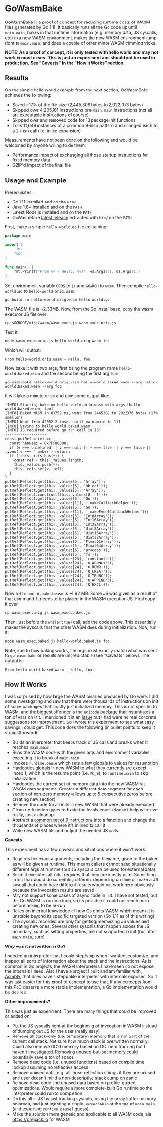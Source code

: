 # GoWasmBake

GoWasmBake is a proof of concept for reducing runtime costs of WASM files generated by Go 1.11. It basically runs all
the Go code up until `main.main`, bakes in that runtime information (e.g. memory data, JS syscalls, etc) in a new WASM
environment, makes the new WASM environment jump right to `main.main`, and does a couple of other minor WASM trimming
tricks.

**NOTE: As a proof of concept, it is only tested with hello world and may not work in most cases.**
**This is just an experiment and should not be used in production.**
**See "Caveats" in the "How it Works" section.**

## Results

On the simple hello world example from the next section, GoWasmBake achieves the following:

* Saved ~17% of the file size (2,445,309 bytes to 2,022,376 bytes)
* Skipped over 4,205,101 instructions pre-`main.main` instructions (not all are executable instructions of course)
* Skipped over and removed code for 13 package init functions
* Took 11,649 instances of a common 9-insn pattern and changed each to a 2-insn call (i.e. inline expansion)

Measurements have not been done on the following and would be welcomed by anyone willing to do them:

* Performance impact of exchanging all those startup instructions for fixed memory data
* GZIP'd impact of the final file

## Usage and Example

Prerequisites:

* Go 1.11 installed and on the `PATH`
* Java 1.8+ installed and on the `PATH`
* Latest Node.js installed and on the `PATH`
* GoWasmBake [latest release](https://github.com/cretz/go-wasm-bake/releases) extracted with `bin/` on the `PATH`

First, make a simple `hello-world.go` file containing:

```go
package main

import (
	"fmt"
	"os"
)

func main() {
	fmt.Printf("From %v - Hello, %v!", os.Args[0], os.Args[1])
}
```

Set environment variable `GOOS` to `js` and `GOARCH` to `wasm`. Then compile `hello-world.go` to
`hello-world.orig.wasm`:

    go build -o hello-world.orig.wasm hello-world.go

The WASM file is ~2.33MB. Now, from the Go install base, copy the wasm executor JS file over:

    cp $GOROOT/misc/wasm/wasm_exec.js wasm_exec.orig.js

Test it:

    node wasm_exec.orig.js hello-world.orig.wasm foo

Which will output:

    From hello-world.orig.wasm - Hello, foo!

Now bake it with two args, first being the program name `hello-world.baked.wasm` and the second being the first arg
`foo`:

    go-wasm-bake hello-world.orig.wasm hello-world.baked.wasm --arg hello-world.baked.wasm --arg foo

It will take a minute or so and give some output like:

    [INFO] Starting bake on hello-world.orig.wasm with args [hello-world.baked.wasm, foo]             
    [INFO] Baked WASM in 83752 ms, went from 2445309 to 2022376 bytes (17% smaller)                   
    [INFO] Went from 4205212 insns until main.main to 111                                             
    [INFO] Saving to hello-world.baked.wasm                                                           
    [INFO] JS required before go.run call in JS:                                                      
    -------------------                                                                               
    const putRef = (v) => {                                                                           
      const nanHead = 0x7FF80000;                                                                     
      if (v === undefined || v === null || v === true || v === false || typeof v === 'number') return;
      if (!this._refs.has(v)) {                                                                       
        const ref = this._values.length;                                                              
        this._values.push(v);                                                                         
        this._refs.set(v, ref);                                                                       
      }                                                                                               
    }                                                                                                 
    putRef(Reflect.get(this._values[5], 'Array'));                                                    
    putRef(Reflect.get(this._values[5], 'Object'));                                                   
    putRef(Reflect.get(this._values[5], 'Array'));                                                    
    putRef(Reflect.construct(this._values[8], []));                                                   
    putRef(Reflect.get(this._values[5], 'Go'));                                                       
    putRef(Reflect.get(this._values[11], '_makeCallbackHelper'));                                     
    putRef(Reflect.get(this._values[5], 'Go'));                                                       
    putRef(Reflect.get(this._values[11], '_makeEventCallbackHelper'));                                
    putRef(Reflect.get(this._values[5], 'Int8Array'));                                                
    putRef(Reflect.get(this._values[5], 'Int16Array'));                                               
    putRef(Reflect.get(this._values[5], 'Int32Array'));                                               
    putRef(Reflect.get(this._values[5], 'Uint8Array'));                                               
    putRef(Reflect.get(this._values[5], 'Uint16Array'));                                              
    putRef(Reflect.get(this._values[5], 'Uint32Array'));                                              
    putRef(Reflect.get(this._values[5], 'Float32Array'));                                             
    putRef(Reflect.get(this._values[5], 'Float64Array'));                                             
    putRef(Reflect.get(this._values[5], 'process'));                                                  
    putRef(Reflect.get(this._values[5], 'fs'));                                                       
    putRef(Reflect.get(this._values[23], 'constants'));                                               
    putRef(Reflect.get(this._values[24], 'O_WRONLY'));                                                
    putRef(Reflect.get(this._values[24], 'O_RDWR'));                                                  
    putRef(Reflect.get(this._values[24], 'O_CREAT'));                                                 
    putRef(Reflect.get(this._values[24], 'O_TRUNC'));                                                 
    putRef(Reflect.get(this._values[24], 'O_APPEND'));                                                
    putRef(Reflect.get(this._values[24], 'O_EXCL'));                                                  

Now `hello-world.baked.wasm` is ~1.92 MB. Some JS was given as a result of that command. It needs to be placed in the
WASM execution JS. First copy it over:

    cp wasm_exec.orig.js wasm_exec.baked.js

Then, just before the `while(true)` call, add the code above. This essentially makes the syscalls that the other WASM
does during initialization. Now, run it:

    node wasm_exec.baked.js hello-world.baked.js foo

Note, due to how baking works, the args must exactly match what was sent to `go-wasm-bake` or results are unpredictable
(see "Caveats" below). The output is:

    From hello-world.baked.wasm - Hello, foo!

## How It Works

I was surprised by how large the WASM binaries produced by Go were. I did some investigating and saw that there were
thousands of instructions on init of some packages that mostly just initialized memory. This is not specific to WASM,
and the biggest offender is the `unicode` package that instantiates a ton of vars on init. I mentioned it in an
[issue](https://github.com/golang/go/issues/26622) but I had were no real concrete suggestions for improvement. So I
wrote this experiment to see what easy savings I could get. This code does the following (in bullet points to keep it
straightforward):

* Builds an interpreter that keeps track of JS calls and breaks when it reaches `main.main`
* Runs the WASM code with the given args and environment variables expecting it to break at `main.main`
* Invokes `runtime.pause` which sets a few globals to values for resumption
* Hardcodes globals in new WASM to what they currently are except index 1, which is the resume point (i.e. `PC_B`), to 
  `runtime.main` to skip initialization
* Hardcodes the current set of memory data into the new WASM via WASM data segments. Creates a different data segment
  for each section of non-zero memory (allows up to 5 consecutive zeros before creating new section)
* Remove the code for all inits in new WASM that were already executed
* Clean up function types to fixate the locals count (doesn't help with size really, just a cleanup)
* Abstract a [common set of 9 instructions](https://github.com/golang/go/blob/12d27d8ea5a6980b741564e2229c281dedb547d2/src/cmd/internal/obj/wasm/wasmobj.go#L422-L440)
  into a function and change the thousands of places where it's inlined to call it
* Write new WASM file and output the needed JS calls

**Caveats**

This experiment has a few caveats and situations where it won't work:

* Requires the exact arguments, including the filename, given to the baker as will be given at runtime. This means
  callers cannot send situationally different args at runtime (but JS syscalls can be used for external data)
* Since it executes all inits, requires that they are mostly pure. Something in init that would do something different
  depending on time or make a JS syscall that could have different results would not work here obviously because the
  invocation results are saved
* May not support some cases of async code in init. I have not tested, but the Go WASM is run in a loop, so its possible
  it could not reach main before asking to be re-run
* Relies on internal knowledge of how Go emits WASM which means it is unstable beyond its specific targeted version
  (Go 1.11 as of this writing)
* The syscalls recorded are only for getting/memoizing JS values and creating new ones. Several other syscalls that
  happen across the JS boundary, such as setting properties, are not supported in init (but after `main.main`, sure)

**Why was it not written in Go?**

I needed an interpreter that I could step/stop when I wanted, customize, and inspect all sorts of information about the
stack and the instructions. As is common in Go projects, the WASM interpreters I have seen do not expose the internals I
need. Also I have a project I built and am familiar with, [Asmble](https://github.com/cretz/asmble), that does have a
steppable interpreter with internals exposed. So it was just easier for this proof of concept to use that. If any
concepts from this PoC deserve a more stable implementation, a Go implementation would be desired.

**Other improvements?**

This was just an experiment. There are many things that could be improved or added on:

* Put the JS syscalls right at the beginning of invocation in WASM instead of dumping out JS for the user (really easy)
* Remove all stack-only (i.e. temporary) memory that is not part of the current call stack. Not sure how much stack is
  overwritten normally. Could also remove GC'd memory based on GC mem tracking but I haven't investigated. Removing
  unused-but-set memory could potentially save a ton of space
* Remove dead code (i.e. unused functions) based on compile time lookup assuming no reflective access
* Remove unused data, e.g. all those reflection strings if they are unused and user doesn't mind a non-descriptive
  stack dump on panic
* Remove dead code and unused data based on profile-guided optimizations. Would require a more complete-built Go runtime
  so the interpreter could run to completion.
* Do this all in JS by just tracking syscalls, using the array buffer memory on break, and just injecting a single
  `unreachable` at the top of `main.main` (and exporting `runtime.pause` I guess).
* Make the solution more generic and applicable to all WASM code, ala https://prepack.io for WASM